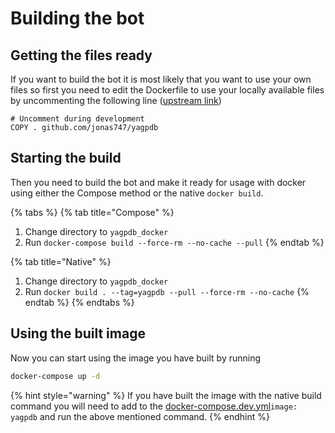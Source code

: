 # Building the bot

## Getting the files ready

If you want to build the bot it is most likely that you want to use your own files so first you need to edit the Dockerfile to use your locally available files by uncommenting the following line \([upstream link](https://github.com/jonas747/yagpdb/blob/master/yagpdb_docker/Dockerfile#L14)\)

```text
# Uncomment during development
COPY . github.com/jonas747/yagpdb
```

## Starting the build

Then you need to build the bot and make it ready for usage with docker using either the Compose method or the native `docker build`. 

{% tabs %}
{% tab title="Compose" %}
1. Change directory to `yagpdb_docker`
2. Run `docker-compose build --force-rm --no-cache --pull`
{% endtab %}

{% tab title="Native" %}
1. Change directory to `yagpdb_docker`
2. Run `docker build . --tag=yagpdb --pull --force-rm --no-cache`
{% endtab %}
{% endtabs %}

## Using the built image

Now you can start using the image you have built by running

```bash
docker-compose up -d
```

{% hint style="warning" %}
If you have built the image with the native build command you will need to add to the [docker-compose.dev.yml](https://github.com/jonas747/yagpdb/blob/master/yagpdb_docker/docker-compose.dev.yml)`image: yagpdb` and run the above mentioned command.
{% endhint %}

